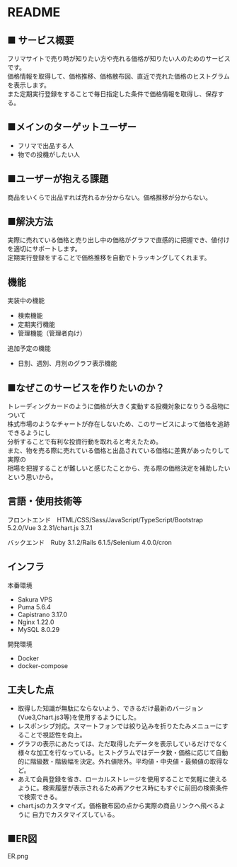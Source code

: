 # README

## ■ サービス概要
フリマサイトで売り時が知りたい方や売れる価格が知りたい人のためのサービスです。  
価格情報を取得して、価格推移、価格散布図、直近で売れた価格のヒストグラムを表示します。  
また定期実行登録をすることで毎日指定した条件で価格情報を取得し、保存する。

## ■メインのターゲットユーザー
- フリマで出品する人
- 物での投機がしたい人

## ■ユーザーが抱える課題
商品をいくらで出品すれば売れるか分からない。価格推移が分からない。

## ■解決方法
実際に売れている価格と売り出し中の価格がグラフで直感的に把握でき、値付けを適切にサポートします。  
定期実行登録をすることで価格推移を自動でトラッキングしてくれます。

## 機能
実装中の機能
- 検索機能
- 定期実行機能
- 管理機能（管理者向け）

追加予定の機能
- 日別、週別、月別のグラフ表示機能

## ■なぜこのサービスを作りたいのか？
トレーディングカードのように価格が大きく変動する投機対象になりうる品物について  
株式市場のようなチャートが存在しないため、このサービスによって価格を追跡できるようにし  
分析することで有利な投資行動を取れると考えたため。  
また、物を売る際に売れている価格と出品されている価格に差異があったりして実際の  
相場を把握することが難しいと感じたことから、売る際の価格決定を補助したいという思いから。

## 言語・使用技術等
フロントエンド　HTML/CSS/Sass/JavaScript/TypeScript/Bootstrap 5.2.0/Vue 3.2.31/chart.js 3.7.1

バックエンド　Ruby 3.1.2/Rails 6.1.5/Selenium 4.0.0/cron

## インフラ
本番環境
- Sakura VPS
- Puma 5.6.4
- Capistrano 3.17.0
- Nginx 1.22.0
- MySQL 8.0.29 

開発環境
- Docker
- docker-compose

## 工夫した点
- 取得した知識が無駄にならないよう、できるだけ最新のバージョン(Vue3,Chart.js3等)を使用するようにした。
- レスポンシブ対応。スマートフォンでは絞り込みを折りたたみメニューにすることで視認性を向上。
- グラフの表示にあたっては、ただ取得したデータを表示しているだけでなく様々な加工を行なっている。ヒストグラムではデータ数・価格に応じて自動的に階級数・階級幅を決定。外れ値除外。平均値・中央値・最頻値の取得など。
- あえて会員登録を省き、ローカルストレージを使用することで気軽に使えるように。検索履歴が表示されるため再アクセス時にもすぐに前回の検索条件で検索できる。
- chart.jsのカスタマイズ。価格散布図の点から実際の商品リンクへ飛べるように
自力でカスタマイズしている。

## ■ER図
ER.png